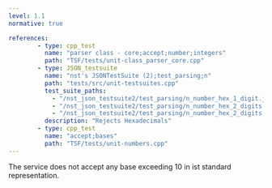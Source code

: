 ```yaml
---
level: 1.1
normative: true

references:
        - type: cpp_test
          name: "parser class - core;accept;number;integers"
          path: "TSF/tests/unit-class_parser_core.cpp"
        - type: JSON_testsuite
          name: "nst's JSONTestSuite (2);test_parsing;n"
          path: "tests/src/unit-testsuites.cpp"
          test_suite_paths:
            - "/nst_json_testsuite2/test_parsing/n_number_hex_1_digit.json"
            - "/nst_json_testsuite2/test_parsing/n_number_hex_2_digits.json"
            - "/nst_json_testsuite2/test_parsing/n_number_hex_2_digits.json"
          description: "Rejects Hexadecimals"
        - type: cpp_test
          name: "accept;bases"
          path: "TSF/tests/unit-numbers.cpp"
---
```


The service does not accept any base exceeding 10 in ist standard representation.
